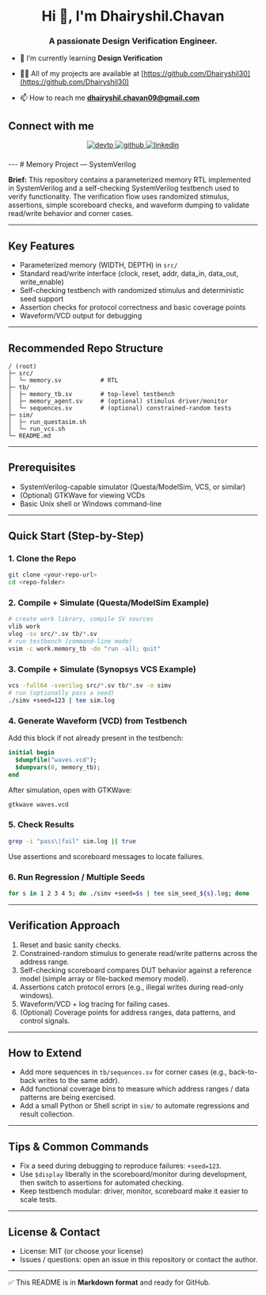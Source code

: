 <h1 align="center">Hi 👋, I'm Dhairyshil.Chavan</h1>
<h3 align="center">A passionate Design Verification Engineer.</h3>

- 🌱 I’m currently learning **Design Verification**

- 👨‍💻 All of my projects are available at [https://github.com/Dhairyshil30](https://github.com/Dhairyshil30)

- 📫 How to reach me **dhairyshil.chavan09@gmail.com**

## Connect with me  
<div align="center">
<a href="https://dev.to/rishavanand" target="_blank">
<img src=https://img.shields.io/badge/dev.to-%2308090A.svg?&style=for-the-badge&logo=dev.to&logoColor=white alt=devto style="margin-bottom: 5px;" />
</a>
<a href="https://github.com/https://github.com/Dhairyshil30" target="_blank">
<img src=https://img.shields.io/badge/github-%2324292e.svg?&style=for-the-badge&logo=github&logoColor=white alt=github style="margin-bottom: 5px;" />
</a>
<a href="https://linkedin.com/in/http://linkedin.com/in/dhairyshil-chavan-6644a624b" target="_blank">
<img src=https://img.shields.io/badge/linkedin-%231E77B5.svg?&style=for-the-badge&logo=linkedin&logoColor=white alt=linkedin style="margin-bottom: 5px;" />
</a>  
</div>  
  

<br/>  
---
# Memory Project — SystemVerilog

**Brief:**
This repository contains a parameterized memory RTL implemented in SystemVerilog and a self-checking SystemVerilog testbench used to verify functionality. The verification flow uses randomized stimulus, assertions, simple scoreboard checks, and waveform dumping to validate read/write behavior and corner cases.

---

## Key Features

* Parameterized memory (WIDTH, DEPTH) in `src/`
* Standard read/write interface (clock, reset, addr, data\_in, data\_out, write\_enable)
* Self-checking testbench with randomized stimulus and deterministic seed support
* Assertion checks for protocol correctness and basic coverage points
* Waveform/VCD output for debugging

---

## Recommended Repo Structure

```plaintext
/ (root)
├─ src/
│  └─ memory.sv           # RTL
├─ tb/
│  ├─ memory_tb.sv        # top-level testbench
│  ├─ memory_agent.sv     # (optional) stimulus driver/monitor
│  └─ sequences.sv        # (optional) constrained-random tests
├─ sim/
│  ├─ run_questasim.sh
│  └─ run_vcs.sh
└─ README.md
```

---

## Prerequisites

* SystemVerilog-capable simulator (Questa/ModelSim, VCS, or similar)
* (Optional) GTKWave for viewing VCDs
* Basic Unix shell or Windows command-line

---

## Quick Start (Step-by-Step)

### 1. Clone the Repo

```bash
git clone <your-repo-url>
cd <repo-folder>
```

### 2. Compile + Simulate (Questa/ModelSim Example)

```bash
# create work library, compile SV sources
vlib work
vlog -sv src/*.sv tb/*.sv
# run testbench (command-line mode)
vsim -c work.memory_tb -do "run -all; quit"
```

### 3. Compile + Simulate (Synopsys VCS Example)

```bash
vcs -full64 -sverilog src/*.sv tb/*.sv -o simv
# run (optionally pass a seed)
./simv +seed=123 | tee sim.log
```

### 4. Generate Waveform (VCD) from Testbench

Add this block if not already present in the testbench:

```systemverilog
initial begin
  $dumpfile("waves.vcd");
  $dumpvars(0, memory_tb);
end
```

After simulation, open with GTKWave:

```bash
gtkwave waves.vcd
```

### 5. Check Results

```bash
grep -i "pass\|fail" sim.log || true
```

Use assertions and scoreboard messages to locate failures.

### 6. Run Regression / Multiple Seeds

```bash
for s in 1 2 3 4 5; do ./simv +seed=$s | tee sim_seed_${s}.log; done
```

---

## Verification Approach

1. Reset and basic sanity checks.
2. Constrained-random stimulus to generate read/write patterns across the address range.
3. Self-checking scoreboard compares DUT behavior against a reference model (simple array or file-backed memory model).
4. Assertions catch protocol errors (e.g., illegal writes during read-only windows).
5. Waveform/VCD + log tracing for failing cases.
6. (Optional) Coverage points for address ranges, data patterns, and control signals.

---

## How to Extend

* Add more sequences in `tb/sequences.sv` for corner cases (e.g., back-to-back writes to the same addr).
* Add functional coverage bins to measure which address ranges / data patterns are being exercised.
* Add a small Python or Shell script in `sim/` to automate regressions and result collection.

---

## Tips & Common Commands

* Fix a seed during debugging to reproduce failures: `+seed=123`.
* Use `$display` liberally in the scoreboard/monitor during development, then switch to assertions for automated checking.
* Keep testbench modular: driver, monitor, scoreboard make it easier to scale tests.

---

## License & Contact

* License: MIT (or choose your license)
* Issues / questions: open an issue in this repository or contact the author.

---

✅ This README is in **Markdown format** and ready for GitHub.
